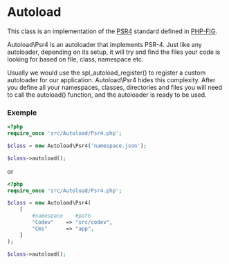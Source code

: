 # Autoload

This class is an implementation of the [PSR4](https://www.php-fig.org/psr/psr-4/) standard defined in [PHP-FIG](https://www.php-fig.org/).

Autoload\Psr4 is an autoloader that implements PSR-4. Just like any autoloader, depending on its setup, it will try and find the files your code is looking for based on file, class, namespace etc. 

Usually we would use the spl_autoload_register() to register a custom autoloader for our application. Autoload\Psr4 hides this complexity. After you define all your namespaces, classes, directories and files you will need to call the autoload() function, and the autoloader is ready to be used.


### Exemple
```php
<?php
require_once 'src/Autoload/Psr4.php';

$class = new Autoload\Psr4('namespace.json');

$class->autoload();
```

or

```php
<?php
require_once 'src/Autoload/Psr4.php';

$class = new Autoload\Psr4(
    [
        #namespace    #path
        "Codev"    => "src/codev",
        "Cms"      => "app",
    ]
);

$class->autoload();
```
